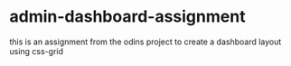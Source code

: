 # admin-dashboard-assignment
this is an assignment from the odins project to create a dashboard layout using css-grid
